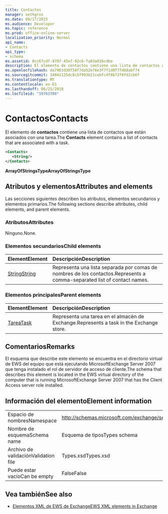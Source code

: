 ```yaml
---
title: Contactos
manager: sethgros
ms.date: 09/17/2015
ms.audience: Developer
ms.topic: reference
ms.prod: office-online-server
localization_priority: Normal
api_name:
- Contacts
api_type:
- schema
ms.assetid: 0cc67cdf-9707-45e7-92c6-fa83a016cdbe
description: El elemento de contactos contiene una lista de contactos que están asociados con una tarea.
ms.openlocfilehash: da7963d30f58f7da52e76e3f7f1d0f7fd68abf74
ms.sourcegitcommit: 34041125dc8c5f993b21cebfc4f8b72f0fd2cb6f
ms.translationtype: MT
ms.contentlocale: es-ES
ms.lasthandoff: 06/25/2018
ms.locfileid: "19763788"
---
```

# <a name="contacts"></a><span data-ttu-id="4feae-103">Contactos</span><span class="sxs-lookup"><span data-stu-id="4feae-103">Contacts</span></span>

<span data-ttu-id="4feae-104">El elemento de **contactos** contiene una lista de contactos que están asociados con una tarea.</span><span class="sxs-lookup"><span data-stu-id="4feae-104">The **Contacts** element contains a list of contacts that are associated with a task.</span></span> 
  
```xml
<Contacts>
   <String/>
</Contacts>
```

 <span data-ttu-id="4feae-105">**ArrayOfStringsType**</span><span class="sxs-lookup"><span data-stu-id="4feae-105">**ArrayOfStringsType**</span></span>
## <a name="attributes-and-elements"></a><span data-ttu-id="4feae-106">Atributos y elementos</span><span class="sxs-lookup"><span data-stu-id="4feae-106">Attributes and elements</span></span>

<span data-ttu-id="4feae-107">Las secciones siguientes describen los atributos, elementos secundarios y elementos primarios.</span><span class="sxs-lookup"><span data-stu-id="4feae-107">The following sections describe attributes, child elements, and parent elements.</span></span>
  
### <a name="attributes"></a><span data-ttu-id="4feae-108">Atributos</span><span class="sxs-lookup"><span data-stu-id="4feae-108">Attributes</span></span>

<span data-ttu-id="4feae-109">Ninguno.</span><span class="sxs-lookup"><span data-stu-id="4feae-109">None.</span></span>
  
### <a name="child-elements"></a><span data-ttu-id="4feae-110">Elementos secundarios</span><span class="sxs-lookup"><span data-stu-id="4feae-110">Child elements</span></span>

|<span data-ttu-id="4feae-111">**Element**</span><span class="sxs-lookup"><span data-stu-id="4feae-111">**Element**</span></span>|<span data-ttu-id="4feae-112">**Descripción**</span><span class="sxs-lookup"><span data-stu-id="4feae-112">**Description**</span></span>|
|:-----|:-----|
|[<span data-ttu-id="4feae-113">String</span><span class="sxs-lookup"><span data-stu-id="4feae-113">String</span></span>](string.md) <br/> |<span data-ttu-id="4feae-114">Representa una lista separada por comas de nombres de los contactos.</span><span class="sxs-lookup"><span data-stu-id="4feae-114">Represents a comma-separated list of contact names.</span></span>  <br/> |
   
### <a name="parent-elements"></a><span data-ttu-id="4feae-115">Elementos principales</span><span class="sxs-lookup"><span data-stu-id="4feae-115">Parent elements</span></span>

|<span data-ttu-id="4feae-116">**Element**</span><span class="sxs-lookup"><span data-stu-id="4feae-116">**Element**</span></span>|<span data-ttu-id="4feae-117">**Descripción**</span><span class="sxs-lookup"><span data-stu-id="4feae-117">**Description**</span></span>|
|:-----|:-----|
|[<span data-ttu-id="4feae-118">Tarea</span><span class="sxs-lookup"><span data-stu-id="4feae-118">Task</span></span>](task.md) <br/> |<span data-ttu-id="4feae-119">Representa una tarea en el almacén de Exchange.</span><span class="sxs-lookup"><span data-stu-id="4feae-119">Represents a task in the Exchange store.</span></span>  <br/> |
   
## <a name="remarks"></a><span data-ttu-id="4feae-120">Comentarios</span><span class="sxs-lookup"><span data-stu-id="4feae-120">Remarks</span></span>

<span data-ttu-id="4feae-121">El esquema que describe este elemento se encuentra en el directorio virtual de EWS del equipo que está ejecutando MicrosoftExchange Server 2007 que tenga instalado el rol de servidor de acceso de cliente.</span><span class="sxs-lookup"><span data-stu-id="4feae-121">The schema that describes this element is located in the EWS virtual directory of the computer that is running MicrosoftExchange Server 2007 that has the Client Access server role installed.</span></span>
  
## <a name="element-information"></a><span data-ttu-id="4feae-122">Información del elemento</span><span class="sxs-lookup"><span data-stu-id="4feae-122">Element information</span></span>

|||
|:-----|:-----|
|<span data-ttu-id="4feae-123">Espacio de nombres</span><span class="sxs-lookup"><span data-stu-id="4feae-123">Namespace</span></span>  <br/> |http://schemas.microsoft.com/exchange/services/2006/types  <br/> |
|<span data-ttu-id="4feae-124">Nombre de esquema</span><span class="sxs-lookup"><span data-stu-id="4feae-124">Schema name</span></span>  <br/> |<span data-ttu-id="4feae-125">Esquema de tipos</span><span class="sxs-lookup"><span data-stu-id="4feae-125">Types schema</span></span>  <br/> |
|<span data-ttu-id="4feae-126">Archivo de validación</span><span class="sxs-lookup"><span data-stu-id="4feae-126">Validation file</span></span>  <br/> |<span data-ttu-id="4feae-127">Types.xsd</span><span class="sxs-lookup"><span data-stu-id="4feae-127">Types.xsd</span></span>  <br/> |
|<span data-ttu-id="4feae-128">Puede estar vacío</span><span class="sxs-lookup"><span data-stu-id="4feae-128">Can be empty</span></span>  <br/> |<span data-ttu-id="4feae-129">False</span><span class="sxs-lookup"><span data-stu-id="4feae-129">False</span></span>  <br/> |
   
## <a name="see-also"></a><span data-ttu-id="4feae-130">Vea también</span><span class="sxs-lookup"><span data-stu-id="4feae-130">See also</span></span>



- [<span data-ttu-id="4feae-131">Elementos XML de EWS de Exchange</span><span class="sxs-lookup"><span data-stu-id="4feae-131">EWS XML elements in Exchange</span></span>](ews-xml-elements-in-exchange.md)

